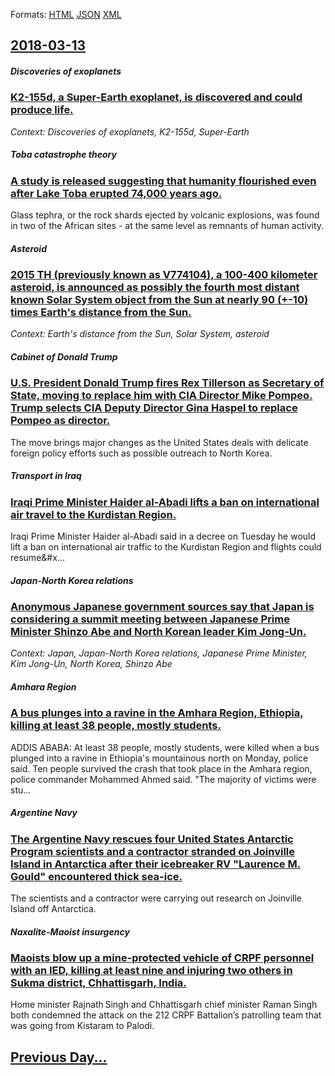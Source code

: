 
Formats: [HTML](2018/03/13/index.html)  [JSON](2018/03/13/index.json)  [XML](2018/03/13/index.xml)  

## [2018-03-13](/news/2018/03/13/index.md)

##### Discoveries of exoplanets
### [ K2-155d, a Super-Earth exoplanet, is discovered and could produce life. ](/news/2018/03/13/k2-155d-a-super-earth-exoplanet-is-discovered-and-could-produce-life.md)
_Context: Discoveries of exoplanets, K2-155d, Super-Earth_

##### Toba catastrophe theory
### [ A study is released suggesting that humanity flourished even after Lake Toba erupted 74,000 years ago. ](/news/2018/03/13/a-study-is-released-suggesting-that-humanity-flourished-even-after-lake-toba-erupted-74-000-years-ago.md)
Glass tephra, or the rock shards ejected by volcanic explosions, was found in two of the African sites - at the same level as remnants of human activity.

##### Asteroid
### [2015 TH (previously known as V774104), a 100-400 kilometer asteroid, is announced as possibly the fourth most distant known Solar System object from the Sun at nearly 90 (+-10) times Earth's distance from the Sun. ](/news/2018/03/13/2015-th-previously-known-as-v774104-a-100a400-kilometer-asteroid-is-announced-as-possibly-the-fourth-most-distant-known-solar-system-o.md)
_Context: Earth's distance from the Sun, Solar System, asteroid_

##### Cabinet of Donald Trump
### [U.S. President Donald Trump fires Rex Tillerson as Secretary of State, moving to replace him with CIA Director Mike Pompeo. Trump selects CIA Deputy Director Gina Haspel to replace Pompeo as director. ](/news/2018/03/13/u-s-president-donald-trump-fires-rex-tillerson-as-secretary-of-state-moving-to-replace-him-with-cia-director-mike-pompeo-trump-selects-ci.md)
The move brings major changes as the United States deals with delicate foreign policy efforts such as possible outreach to North Korea.

##### Transport in Iraq
### [Iraqi Prime Minister Haider al-Abadi lifts a ban on international air travel to the Kurdistan Region. ](/news/2018/03/13/iraqi-prime-minister-haider-al-abadi-lifts-a-ban-on-international-air-travel-to-the-kurdistan-region.md)
Iraqi&#x20;Prime&#x20;Minister&#x20;Haider&#x20;al-Abadi&#x20;said&#x20;in&#x20;a&#x20;decree&#x20;on&#x20;Tuesday&#x20;he&#x20;would&#x20;lift&#x20;a&#x20;ban&#x20;on&#x20;international&#x20;air&#x20;traffic&#x20;to&#x20;the&#x20;Kurdistan&#x20;Region&#x20;and&#x20;flights&#x20;could&#x20;resume&#x...

##### Japan-North Korea relations
### [Anonymous Japanese government sources say that Japan is considering a summit meeting between Japanese Prime Minister Shinzo Abe and North Korean leader Kim Jong-Un. ](/news/2018/03/13/anonymous-japanese-government-sources-say-that-japan-is-considering-a-summit-meeting-between-japanese-prime-minister-shinza-abe-and-north-k.md)
_Context: Japan, Japan-North Korea relations, Japanese Prime Minister, Kim Jong-Un, North Korea, Shinzo Abe_

##### Amhara Region
### [A bus plunges into a ravine in the Amhara Region, Ethiopia, killing at least 38 people, mostly students. ](/news/2018/03/13/a-bus-plunges-into-a-ravine-in-the-amhara-region-ethiopia-killing-at-least-38-people-mostly-students.md)
ADDIS ABABA: At least 38 people, mostly students, were killed when a bus plunged into a ravine in Ethiopia&#039;s mountainous north on Monday, police said. Ten people survived the crash that took place in the Amhara region, police commander Mohammed Ahmed said. &#034;The majority of victims were stu...

##### Argentine Navy
### [The Argentine Navy rescues four United States Antarctic Program scientists and a contractor stranded on Joinville Island in Antarctica after their icebreaker RV "Laurence M. Gould" encountered thick sea-ice. ](/news/2018/03/13/the-argentine-navy-rescues-four-united-states-antarctic-program-scientists-and-a-contractor-stranded-on-joinville-island-in-antarctica-after.md)
The scientists and a contractor were carrying out research on Joinville Island off Antarctica.

##### Naxalite-Maoist insurgency
### [Maoists blow up a mine-protected vehicle of CRPF personnel with an IED, killing at least nine and injuring two others in Sukma district, Chhattisgarh, India. ](/news/2018/03/13/maoists-blow-up-a-mine-protected-vehicle-of-crpf-personnel-with-an-ied-killing-at-least-nine-and-injuring-two-others-in-sukma-district-chh.md)
Home minister Rajnath&thinsp;Singh and Chhattisgarh chief minister Raman Singh both condemned the attack on the 212 CRPF Battalion&rsquo;s patrolling team that was going from Kistaram to Palodi.

## [Previous Day...](/news/2018/03/12/index.md)

